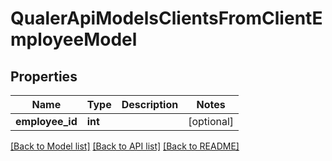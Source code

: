 # QualerApiModelsClientsFromClientEmployeeModel

## Properties
Name | Type | Description | Notes
------------ | ------------- | ------------- | -------------
**employee_id** | **int** |  | [optional] 

[[Back to Model list]](../README.md#documentation-for-models) [[Back to API list]](../README.md#documentation-for-api-endpoints) [[Back to README]](../README.md)

